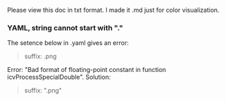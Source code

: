 
Please view this doc in txt format. I made it .md just for color visualization.

### YAML, string cannot start with "."
The setence below in .yaml gives an error: 
> suffix: .png

Error: "Bad format of floating-point constant in function icvProcessSpecialDouble".
Solution:
> suffix: ".png"


### 

